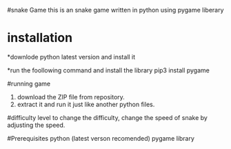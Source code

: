 #snake Game
this is an snake game written in python using pygame liberary 

# installation 
*downlode python latest version and install it

*run the foollowing command and install the library 
pip3 install pygame

#running game
1. download the ZIP file from repository.
2. extract it and run it  just like another python files.

#difficulty level
to change the difficulty, change the speed of snake by adjusting the speed.

#Prerequisites
python (latest verson recomended)
pygame library

